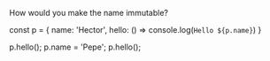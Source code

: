 How would you make the name immutable?

const p = {
  name: 'Hector',
  hello: () => console.log(`Hello ${p.name}`)
}

p.hello();
p.name = 'Pepe';
p.hello();


